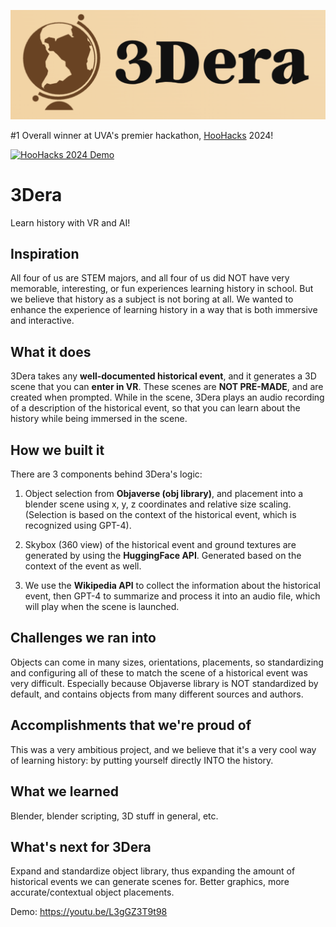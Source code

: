 ![3Dera Logo](frontend/museum/public/logo.png)

#1 Overall winner at UVA's premier hackathon, [HooHacks](https://www.hoohacks.io/) 2024!


[![HooHacks 2024 Demo](http://img.youtube.com/vi/L3gGZ3T9t98/0.jpg)](http://www.youtube.com/watch?v=L3gGZ3T9t98 "HooHacks 2024 Demo")

# 3Dera

Learn history with VR and AI!

## Inspiration

All four of us are STEM majors, and all four of us did NOT have very memorable, interesting, or fun experiences learning history in school. But we believe that history as a subject is not boring at all. We wanted to enhance the experience of learning history in a way that is both immersive and interactive.

## What it does

3Dera takes any **well-documented historical event**, and it generates a 3D scene that you can **enter in VR**. These scenes are **NOT PRE-MADE**, and are created when prompted. While in the scene, 3Dera plays an audio recording of a description of the historical event, so that you can learn about the history while being immersed in the scene.

## How we built it

There are 3 components behind 3Dera's logic:

1. Object selection from **Objaverse (obj library)**, and placement into a blender scene using x, y, z coordinates and relative size scaling. (Selection is based on the context of the historical event, which is recognized using GPT-4).

2. Skybox (360 view) of the historical event and ground textures are generated by using the **HuggingFace API**. Generated based on the context of the event as well.

3. We use the **Wikipedia API** to collect the information about the historical event, then GPT-4 to summarize and process it into an audio file, which will play when the scene is launched.

## Challenges we ran into

Objects can come in many sizes, orientations, placements, so standardizing and configuring all of these to match the scene of a historical event was very difficult. Especially because Objaverse library is NOT standardized by default, and contains objects from many different sources and authors.

## Accomplishments that we're proud of

This was a very ambitious project, and we believe that it's a very cool way of learning history: by putting yourself directly INTO the history.

## What we learned

Blender, blender scripting, 3D stuff in general, etc.

## What's next for 3Dera

Expand and standardize object library, thus expanding the amount of historical events we can generate scenes for. Better graphics, more accurate/contextual object placements.

Demo: https://youtu.be/L3gGZ3T9t98